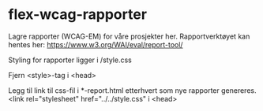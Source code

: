 # flex-wcag-rapporter

Lagre rapporter (WCAG-EM) for våre prosjekter her. Rapportverktøyet kan hentes her: https://www.w3.org/WAI/eval/report-tool/

Styling for rapporter ligger i /style.css

Fjern &lt;style>-tag i &lt;head>

Legg til link til css-fil i *-report.html etterhvert som nye rapporter genereres.
&lt;link rel="stylesheet" href="../../style.css" i &lt;head>

